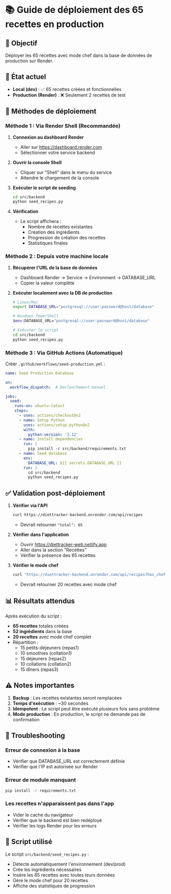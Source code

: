 # 📚 Guide de déploiement des 65 recettes en production

## 🎯 Objectif
Déployer les 65 recettes avec mode chef dans la base de données de production sur Render.

## 📍 État actuel
- **Local (dev)** : ✅ 65 recettes créées et fonctionnelles
- **Production (Render)** : ❌ Seulement 2 recettes de test

## 🚀 Méthodes de déploiement

### Méthode 1 : Via Render Shell (Recommandée)

1. **Connexion au dashboard Render**
   - Aller sur https://dashboard.render.com
   - Sélectionner votre service backend

2. **Ouvrir la console Shell**
   - Cliquer sur "Shell" dans le menu du service
   - Attendre le chargement de la console

3. **Exécuter le script de seeding**
   ```bash
   cd src/backend
   python seed_recipes.py
   ```

4. **Vérification**
   - Le script affichera :
     - Nombre de recettes existantes
     - Création des ingrédients
     - Progression de création des recettes
     - Statistiques finales

### Méthode 2 : Depuis votre machine locale

1. **Récupérer l'URL de la base de données**
   - Dashboard Render → Service → Environment → DATABASE_URL
   - Copier la valeur complète

2. **Exécuter localement avec la DB de production**
   ```bash
   # Linux/Mac
   export DATABASE_URL="postgresql://user:password@host/database"
   
   # Windows PowerShell
   $env:DATABASE_URL="postgresql://user:password@host/database"
   
   # Exécuter le script
   cd src/backend
   python seed_recipes.py
   ```

### Méthode 3 : Via GitHub Actions (Automatique)

Créer `.github/workflows/seed-production.yml` :
```yaml
name: Seed Production Database

on:
  workflow_dispatch:  # Déclenchement manuel

jobs:
  seed:
    runs-on: ubuntu-latest
    steps:
      - uses: actions/checkout@v2
      - name: Setup Python
        uses: actions/setup-python@v2
        with:
          python-version: '3.12'
      - name: Install dependencies
        run: |
          pip install -r src/backend/requirements.txt
      - name: Seed database
        env:
          DATABASE_URL: ${{ secrets.DATABASE_URL }}
        run: |
          cd src/backend
          python seed_recipes.py
```

## ✅ Validation post-déploiement

1. **Vérifier via l'API**
   ```bash
   curl https://diettracker-backend.onrender.com/api/recipes
   ```
   - Devrait retourner `"total": 65`

2. **Vérifier dans l'application**
   - Ouvrir https://diettracker-web.netlify.app
   - Aller dans la section "Recettes"
   - Vérifier la présence des 65 recettes

3. **Vérifier le mode chef**
   ```bash
   curl "https://diettracker-backend.onrender.com/api/recipes?has_chef_mode=true"
   ```
   - Devrait retourner 20 recettes avec mode chef

## 📊 Résultats attendus

Après exécution du script :
- **65 recettes** totales créées
- **52 ingrédients** dans la base
- **20 recettes** avec mode chef complet
- Répartition :
  - 15 petits-déjeuners (repas1)
  - 10 smoothies (collation1)
  - 15 déjeuners (repas2)
  - 10 collations (collation2)
  - 15 dîners (repas3)

## ⚠️ Notes importantes

1. **Backup** : Les recettes existantes seront remplacées
2. **Temps d'exécution** : ~30 secondes
3. **Idempotent** : Le script peut être exécuté plusieurs fois sans problème
4. **Mode production** : En production, le script ne demande pas de confirmation

## 🔧 Troubleshooting

### Erreur de connexion à la base
- Vérifier que DATABASE_URL est correctement définie
- Vérifier que l'IP est autorisée sur Render

### Erreur de module manquant
```bash
pip install -r requirements.txt
```

### Les recettes n'apparaissent pas dans l'app
- Vider le cache du navigateur
- Vérifier que le backend est bien redéployé
- Vérifier les logs Render pour les erreurs

## 📝 Script utilisé
Le script `src/backend/seed_recipes.py` :
- Détecte automatiquement l'environnement (dev/prod)
- Crée les ingrédients nécessaires
- Insère les 65 recettes avec toutes leurs données
- Gère le mode chef pour 20 recettes
- Affiche des statistiques de progression